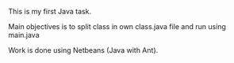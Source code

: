 This is my first Java task.

Main objectives is to split class in own class.java file and run using main.java

Work is done using Netbeans (Java with Ant).
